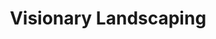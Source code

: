 ---
title: "Visionary Landscaping"
url: /shelby-township/visionary-landscaping/
shop: groundskeeping
---